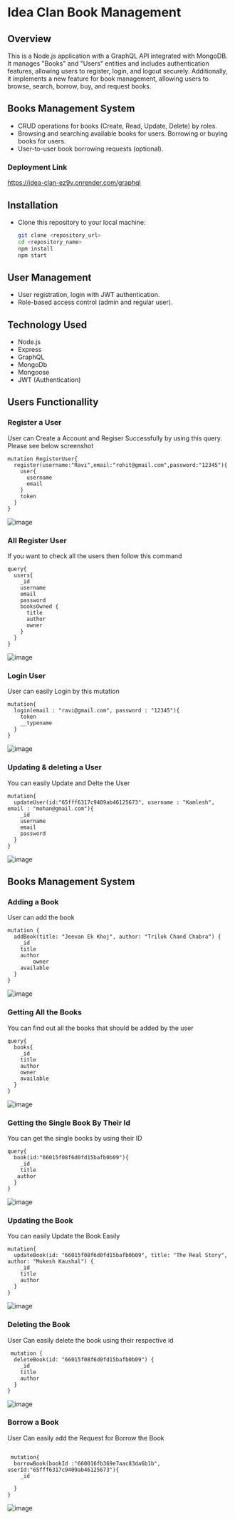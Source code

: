 # Idea Clan Book Management

## Overview
This is a Node.js application with a GraphQL API integrated with MongoDB. It manages "Books" and "Users" entities and includes authentication features, allowing users to register, login, and logout securely. Additionally, it implements a new feature for book management, allowing users to browse, search, borrow, buy, and request books.


## Books Management System
- CRUD operations for books (Create, Read, Update, Delete) by roles.
- Browsing and searching available books for users. Borrowing or buying books for users.
- User-to-user book borrowing requests (optional).


### Deployment Link
https://idea-clan-ez9v.onrender.com/graphql


## Installation
-  Clone this repository to your local machine:

   ```bash
   git clone <repository_url>
   cd <repository_name>
   npm install
   npm start
## User Management
- User registration, login with JWT authentication.
- Role-based access control (admin and regular user).

## Technology Used
  - Node.js
  - Express
  - GraphQL
  - MongoDb
  - Mongoose
  - JWT (Authentication)

## Users Functionallity

### Register a User
User can Create a Account and Regiser Successfully by using this query. Please see below screenshot
```
mutation RegisterUser{
  register(username:"Ravi",email:"rohit@gmail.com",password:"12345"){
    user{
      username
      email
    }
    token
  }  
}

```

![image](https://github.com/imukeshkaushal/idea-clan/assets/97522154/f9cd6a02-2130-4114-b1e8-49970da04933)


### All Register User
If you want to check all the users then follow this command
```
query{
  users{
    _id
    username
    email
    password
    booksOwned {
      title
      author
      owner
    }
  }
}
```

![image](https://github.com/imukeshkaushal/idea-clan/assets/97522154/99d58f54-7a30-49ce-b1fb-fd9ed5c8b14b)


### Login User 
User can easily Login by this mutation
```
mutation{
  login(email : "ravi@gmail.com", password : "12345"){
    token
    __typename
  }
}
```
![image](https://github.com/imukeshkaushal/idea-clan/assets/97522154/3c528107-3b60-4c1c-9921-c75d464897ba)


### Updating & deleting a User
You can easily Update and Delte the User
```
mutation{
  updateUser(id:"65fff6317c9409ab46125673", username : "Kamlesh", email : "mohan@gmail.com"){
    _id
    username
    email
    password
  }
}
```
![image](https://github.com/imukeshkaushal/idea-clan/assets/97522154/331f2f5d-0f64-4817-8ba9-8e56d4df4a6f)



## Books Management System

### Adding a Book
User can add the book
```
mutation {
  addBook(title: "Jeevan Ek Khoj", author: "Trilok Chand Chabra") {
    _id
    title
    author
		owner
    available
  }
}
```
![image](https://github.com/imukeshkaushal/idea-clan/assets/97522154/d478a574-c94c-41df-a574-e715a9deaa73)


### Getting All the Books
You can find out all the books that should be added by the user
```
query{
  books{
    _id
    title
    author
    owner
    available
  }
}
```
![image](https://github.com/imukeshkaushal/idea-clan/assets/97522154/f7051c71-9763-4f06-b67f-2f97fb7b9b91)

### Getting the Single Book By Their Id
You can get the single books by using their ID
```
query{
  book(id:"66015f08f6d0fd15bafb0b09"){
    _id
    title
   author
  }
}
```
![image](https://github.com/imukeshkaushal/idea-clan/assets/97522154/657f03b8-db3d-4250-adc1-8d5e4b98ceee)

### Updating the Book
You can easily Update the Book Easily
```
mutation{
  updateBook(id: "66015f08f6d0fd15bafb0b09", title: "The Real Story", author: "Mukesh Kaushal") {
    _id
    title
    author
  }
}
```
![image](https://github.com/imukeshkaushal/idea-clan/assets/97522154/b89987ec-961f-447a-9e89-2ccfa87d541f)

### Deleting the Book
User Can easily delete the book using their respective id
```
 mutation {
  deleteBook(id: "66015f08f6d0fd15bafb0b09") {
    _id
    title
    author
  }
}
```
![image](https://github.com/imukeshkaushal/idea-clan/assets/97522154/9e6e74fb-893e-4098-bbf4-b6bf63918d11)

### Borrow a Book

User Can easily add the Request for Borrow the Book
```

 mutation{
  borrowBook(bookId :"660016fb369e7aac83da6b1b", userId:"65fff6317c9409ab46125673"){
    _id
    
  }
}
```
![image](https://github.com/imukeshkaushal/idea-clan/assets/97522154/b2f95da1-a71b-4229-9330-487641e8674c)



